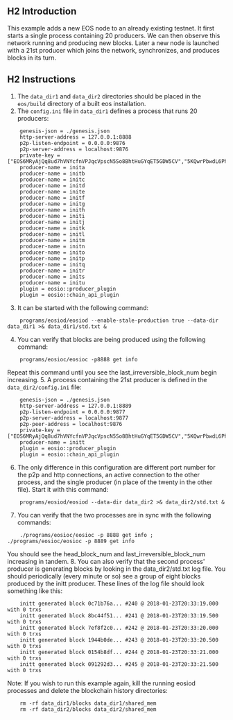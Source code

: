 ## H2 Introduction
This example adds a new EOS node to an already existing testnet. It first starts a single process containing 20 producers. We can then observe this network running and producing new blocks. Later a new node is launched with a 21st producer which joins the network, synchronizes, and produces blocks in its turn.

## H2 Instructions

 1. The `data_dir1` and `data_dir2` directories should be placed in the `eos/build` directory of a built eos installation.
 2. The `config.ini` file in `data_dir1` defines a process that runs 20 producers:
```
    genesis-json = ./genesis.json
    http-server-address = 127.0.0.1:8888
    p2p-listen-endpoint = 0.0.0.0:9876
    p2p-server-address = localhost:9876
    private-key = ["EOS6MRyAjQq8ud7hVNYcfnVPJqcVpscN5So8BhtHuGYqET5GDW5CV","5KQwrPbwdL6PhXujxW37FSSQZ1JiwsST4cqQzDeyXtP79zkvFD3"]
    producer-name = inita
    producer-name = initb
    producer-name = initc
    producer-name = initd
    producer-name = inite
    producer-name = initf
    producer-name = initg
    producer-name = inith
    producer-name = initi
    producer-name = initj
    producer-name = initk
    producer-name = initl
    producer-name = initm
    producer-name = initn
    producer-name = inito
    producer-name = initp
    producer-name = initq
    producer-name = initr
    producer-name = inits
    producer-name = initu
    plugin = eosio::producer_plugin
    plugin = eosio::chain_api_plugin
```
3. It can be started with the following command:
```
    programs/eosiod/eosiod --enable-stale-production true --data-dir data_dir1 >& data_dir1/std.txt &
```
4. You can verify that blocks are being produced using the following command:
```
    programs/eosioc/eosioc -p8888 get info
```
Repeat this command until you see the last_irreversible_block_num begin increasing.
5. A process containing the 21st producer is defined in the `data_dir2/config.ini` file:
```
    genesis-json = ./genesis.json
    http-server-address = 127.0.0.1:8889
    p2p-listen-endpoint = 0.0.0.0:9877
    p2p-server-address = localhost:9877
    p2p-peer-address = localhost:9876
    private-key = ["EOS6MRyAjQq8ud7hVNYcfnVPJqcVpscN5So8BhtHuGYqET5GDW5CV","5KQwrPbwdL6PhXujxW37FSSQZ1JiwsST4cqQzDeyXtP79zkvFD3"]
    producer-name = initt
    plugin = eosio::producer_plugin
    plugin = eosio::chain_api_plugin
```
6. The only difference in this configuration are different port number for the p2p and http connections, an active connection to the other process, and the single producer (in place of the twenty in the other file).
Start it with this command:
```
    programs/eosiod/eosiod --data-dir data_dir2 >& data_dir2/std.txt &
```
7. You can verify that the two processes are in sync with the following commands:
```
    ./programs/eosioc/eosioc -p 8888 get info ; ./programs/eosioc/eosioc -p 8889 get info
```
You should see the head_block_num and last_irreversible_block_num increasing in tandem.
8. You can also verify that the second process' producer is generating blocks by looking in the data_dir2/std.txt log file. You should periodically (every minute or so) see a group of eight blocks produced by the initt producer. These lines of the log file should look something like this:
```
    initt generated block 0c71b76a... #240 @ 2018-01-23T20:33:19.000 with 0 trxs
    initt generated block 8bc44f51... #241 @ 2018-01-23T20:33:19.500 with 0 trxs
    initt generated block 7ef8f2c0... #242 @ 2018-01-23T20:33:20.000 with 0 trxs
    initt generated block 1944b0de... #243 @ 2018-01-23T20:33:20.500 with 0 trxs
    initt generated block 0154b8df... #244 @ 2018-01-23T20:33:21.000 with 0 trxs
    initt generated block 091292d3... #245 @ 2018-01-23T20:33:21.500 with 0 trxs
```

Note: If you wish to run this example again, kill the running eosiod processes and delete the blockchain history directories:
```
    rm -rf data_dir1/blocks data_dir1/shared_mem 
    rm -rf data_dir2/blocks data_dir2/shared_mem 
```
